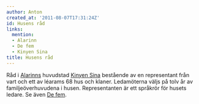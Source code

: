 ```yaml
---
author: Anton
created_at: '2011-08-07T17:31:24Z'
id: Husens råd
links:
  mention:
  - Alarinn
  - De fem
  - Kinyen Sina
title: Husens råd
---
```


Råd i [Alarinns] huvudstad [Kinyen Sina] bestående av en representant från vart och ett av léarams
68 hus och klaner. Ledamöterna väljs på tolv år av familjeöverhuvudena i husen. Representanten är
ett språkrör för husets ledare. Se även [De fem].

  [Alarinns]: Alarinn
  [Kinyen Sina]: Kinyen_Sina
  [De fem]: De_fem
